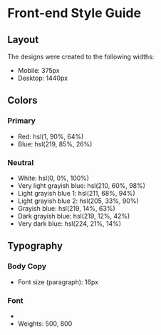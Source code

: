 # Front-end Style Guide

## Layout

The designs were created to the following widths:

- Mobile: 375px
- Desktop: 1440px

## Colors

### Primary

- Red: hsl(1, 90%, 64%)
- Blue: hsl(219, 85%, 26%)

### Neutral

- White: hsl(0, 0%, 100%)
- Very light grayish blue: hsl(210, 60%, 98%)
- Light grayish blue 1: hsl(211, 68%, 94%)
- Light grayish blue 2: hsl(205, 33%, 90%)
- Grayish blue: hsl(219, 14%, 63%)
- Dark grayish blue: hsl(219, 12%, 42%)
- Very dark blue: hsl(224, 21%, 14%)

## Typography

### Body Copy

- Font size (paragraph): 16px

### Font

- 
- Weights: 500, 800
